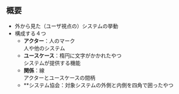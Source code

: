 ## 概要
- 外から見た（ユーザ視点の）システムの挙動
- 構成する４つ
    - **アクター**：人のマーク  
人や他のシステム
    - **ユースケース**：楕円に文字がかかれたやつ  
システムが提供する機能
    - **関係**：線  
アクターとユースケースの間柄
    - **システム協会：対象システムの外側と内側を四角で囲ったやつ  
